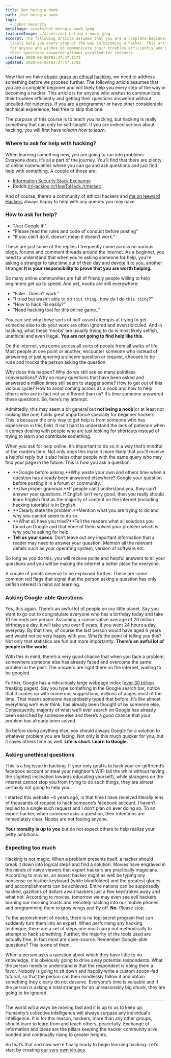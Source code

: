 ```yaml
---
title: Not being a Noob
path: /not-being-a-noob
tags:
  - Cyber Security
metaImage: assets/not-being-a-noob.jpeg
featuredImage: ./assets/not-beting-a-noob.jpeg
excerpt: The following article assumes that you are a complete beginner and will
  likely help you every step of the way in becoming a hacker. This article is
  for anyone who wishes to communicate their troubles efficiently and getting
  their questions answered without uncalled-for rudeness
created: 2020-06-06T03:27:47.117Z
updated: 2020-06-06T03:27:47.179Z
---
```

Now that we have a[basic grasp on ethical hacking](https://blog.leewardslope.com/more-on-hacking), we need to address something before we proceed further. The following article assumes that you are a complete beginner and will likely help you every step of the way in becoming a hacker. This article is for anyone who wishes to communicate their troubles efficiently and getting their questions answered without uncalled-for rudeness. If you are a programmer or have other considerable technical experience, feel free to skip this one.

The purpose of this course is to teach you hacking, but hacking is really something that can only be self-taught. If you are indeed serious about hacking, you will first have to*learn how to learn*.

### Where to ask for help with hacking?

When learning something new, you are going to run into problems. Everyone does, it’s all a part of the journey. You’ll find that there are plenty of online communities where you can go and ask questions and just find help with something. A couple of those are:

* [Information Security Stack Exchange](http://security.stackexchange.com/)
* Reddit:[/r/Hacking](https://www.reddit.com/r/hacking/),[/r/HowToHack](https://www.reddit.com/r/HowToHack/),[/r/netsec](https://www.reddit.com/r/netsec/)

And of course, there’s a community of ethical hackers and [me on leeward Hackers](https://hackers.leewardslope.com/@akhil) always happy to help with any queries you may have.

### How to ask for help?

* “Just Google it!”
* “Please read the rules and code of conduct before posting”
* “If you can’t do it, doesn’t mean it doesn’t work.”

These are just some of the replies I frequently come across on various blogs, forums and comment threads around the internet. As a beginner, you need to understand that when you’re asking someone for help, you’re asking a stranger to take time out of their day and devote it to you, another stranger.**It is your responsibility to prove that you are worth helping.**

So many online communities are full of friendly people willing to help beginners get up to speed. And yet, noobs are still everywhere:

* “Fake.. Doesn’t work.”
* “I tried but wasn’t able to do `this thing`.. how do I do `this thing`?”
* “How to hack FB easily?”
* “Need hacking tool for this online game..”

You can see why these sorts of half-assed attempts at trying to get someone else to do your work are often ignored and even ridiculed. And in hacking, what these ‘noobs’ are usually trying to do is most likely selfish, unethical and even illegal. **You are not going to find help like this.**

On the internet, you come across all sorts of people from all walks of life. Most people at one point or another, encounter someone who instead of answering or just ignoring a sincere question or request, chooses to be rude and mocks the person asking the question.

Why does this happen? Why do we still see so many pointless conversations? Why so many questions that have been asked and answered a million times still seem to stagger some? How to get out of this vicious cycle? How to avoid coming across as a noob and how to help others who are in fact not so different than us? It’s time someone answered these questions. So, here’s my attempt.

Admittedly, this may seem a bit general but **not being a noob**(or at least not looking like one) holds great importance specially for beginner hackers. This is because the only way to get help is from someone who has experience in this field. It isn’t hard to understand the lack of patience when it comes dealing with people who are just looking for shortcuts instead of trying to learn and contribute something.

When you ask for help online, it’s important to do so in a way that’s mindful of the readers time. Not only does this make it more likely that you’ll receive a helpful reply but it also helps other people with the same query who may find your page in the future. This is how you ask a question:

* **Google before asking.**Why waste your own and others time when a question has already been answered elsewhere? Google your question before posting it in a forum or community.
* **Use proper grammar.**If people can’t understand you, they can’t answer your questions. If English isn’t very good, then you really should learn English first as the majority of content on the internet (including hacking tutorials) is in English.
* **Clearly state the problem.**Mention what you are trying to do and why you cannot seem to do so.
* **What all have you tried?**Tell the readers what all solutions you found on Google and that none of them solved your problem which is why you’re asking for help.
* **Tell us your specs**. Don’t leave out any important information that a reader may need to answer your question. Mention all the relevant details such as your operating system, version of software etc.

So long as you do this, you will receive polite and helpful answers to all your questions and you will be making the internet a better place for everyone.

A couple of points deserve to be explained further. These are some common red flags that signal that the person asking a question has only selfish interest in mind not learning.

### Asking Google-able Questions

Yes, this again. There’s an awful lot of people on our little planet. Say you want to go out to congratulate everyone who has a birthday today and take 10 seconds per person. Assuming a conservative average of 20 million birthdays a day, it will take you over 6 years, if you went 24 hours a day, everyday. By that time, of course the last person would have aged 6 years and would not be very happy with you. What’s the point of telling you this? Not only that statistics are fun but more importantly: **There’s an awful lot of people in the world**.

With this in mind, there’s a very good chance that when you face a problem, somewhere someone else has already faced and overcome the same problem in the past. The answers are right there on the internet, waiting to be googled.

Further, Google has a ridiculously large webpage index ([over 30 trillion](http://venturebeat.com/2013/03/01/how-google-searches-30-trillion-web-pages-100-billion-times-a-month/) freaking pages). Say you type something in the Google search bar, notice that it comes up with numerous suggestions, millions of pages most of the time. That means someone has probably typed that before. It’s like almost everything we’ll ever think, has already been thought of by someone else. Consequently, majority of what we’ll ever search on Google has already been searched by someone else and there’s a good chance that your problem has already been solved.

So before doing anything else, you should always Google for a solution to whatever problem you are facing. Not only is this much quicker for you, but it saves others time as well. **Life is short. Learn to Google.**

### Asking unethical questions

This is a big issue in hacking. If your only goal is to hack your ex-girlfriend’s facebook account or steal your neighbor’s WiFi (all the while without having the slightest inclination towards educating yourself), while strangers on the internet cannot stop you from trying to do such things, they are almost certainly not going to help you.

I started this website ~4 years ago, in that time I have received literally tens of thousands of request to hack someone’s facebook account. I haven’t replied to a single such request and I don’t plan on ever doing so. To an expert hacker, when someone asks a question, their intentions are immediately clear. Noobs are not fooling anyone.

**Your morality is up to you** but do not expect others to help realize your petty ambitions.

### Expecting too much

Hacking is not magic. When a problem presents itself, a hacker should break it down into logical steps and find a solution. Movies have engraved in the minds of naive viewers that expert hackers are practically magicians. According to movies, an expert hacker might as well be typing any nonsense on his/her keyboard (while blindfolded) and the greatest glories and accomplishments can be achieved. Entire nations can be supposedly hacked, gazillons of dollars await hackers just a few keystrokes away and what not. According to movies, tomorrow we may even see evil hackers burning our morning toasts and remotely hacking into our mobile phones and programming them to grow wings and fly off. **No.** Please stop.

To the astonishment of noobs, there is no top-secret program that can suddenly turn them into an expert. When performing any hacking technique, there are a set of steps one must carry out methodically to attempt to hack something. Further, the majority of the tools used are actually free, in fact most are open-source. Remember Google-able questions? This is one of them.

When a person asks a question about which they have little to no knowledge, it is obviously going to drive away potential respondents. What the person needs to understand is that the respondent is doing them a favor. Nobody is going to sit down and happily write a custom spoon-fed tutorial, so that the person can then mindlessly follow it and obtain something they clearly do not deserve. Everyone’s time is valuable and if the person is asking a total stranger for an unreasonably big chunk, they are going to be ignored.

- - -

The world will always be moving fast and it is up to us to keep up. Humanity’s collective intelligence will always surpass any individual’s intelligence. It is for this reason, hackers, more than any other groups, should learn to learn from and teach others, peacefully. Exchange of information and ideas are the pillars keeping the hacker community alive, bonded and continually rising to greater heights.

So that’s that and now we’re finally ready to begin learning hacking. Let’s start by creating [our very own viruses](https://blog.leewardslope.com/introduction-to-batch-file-viruses).